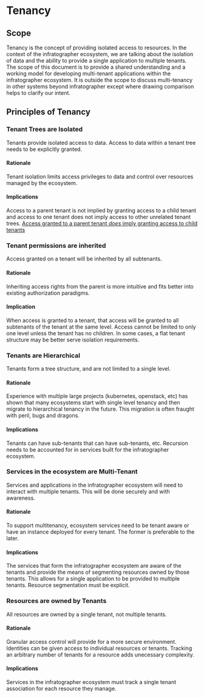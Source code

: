 # Tenancy

## Scope

Tenancy is the concept of providing isolated access to resources. In the context of the infratographer ecosystem, we are talking about the isolation of data and the ability to provide a single application to multiple tenants. The scope of this document is to provide a shared understanding and a working model for developing multi-tenant applications within the infratographer ecosystem. It is outside the scope to discuss multi-tenancy in other systems beyond infratographer except where drawing comparison helps to clarify our intent.

## Principles of Tenancy

### Tenant Trees are Isolated

Tenants provide isolated access to data. Access to data within a tenant tree needs to be explicitly granted.

#### Rationale

Tenant isolation limits access privileges to data and control over resources managed by the ecosystem.

#### Implications

Access to a parent tenant is not implied by granting access to a child tenant and access to one tenant does not imply access to other unrelated tenant trees. [Access granted to a parent tenant *does* imply granting access to child tenants](#tenant-permissions-are-inherited)

### Tenant permissions are inherited

Access granted on a tenant will be inherited by all subtenants.

#### Rationale

Inheriting access rights from the parent is more intuitive and fits better into existing authorization paradigms.

#### Implication

When access is granted to a tenant, that access will be granted to all subtenants of the tenant at the same level. Access cannot be limited to only one level unless the tenant has no children. In some cases, a flat tenant structure may be better serve isolation requirements.

### Tenants are Hierarchical

Tenants form a tree structure, and are not limited to a single level.

#### Rationale

Experience with multiple large projects (kubernetes, openstack, etc) has shown that many ecosystems start with single level tenancy and then migrate to hierarchical tenancy in the future. This migration is often fraught with peril, bugs and dragons.

#### Implications

Tenants can have sub-tenants that can have sub-tenants, etc. Recursion needs to be accounted for in services built for the infratographer ecosystem.

### Services in the ecosystem are Multi-Tenant

Services and applications in the infratographer ecosystem will need to interact with multiple tenants. This will be done securely and with awareness. 

#### Rationale

To support multitenancy, ecosystem services need to be tenant aware or have an instance deployed for every tenant. The former is preferable to the later.

#### Implications

The services that form the infratographer ecosystem are aware of the tenants and provide the means of segmenting resources owned by those tenants. This allows for a single application to be provided to multiple tenants. Resource segmentation must be explicit.

### Resources are owned by Tenants

All resources are owned by a single tenant, not multiple tenants.

#### Rationale

Granular access control will provide for a more secure environment. Identities can be given access to individual resources or tenants. Tracking an arbitrary number of tenants for a resource adds unecessary complexity.

#### Implications

Services in the infratographer ecosystem must track a single tenant association for each resource they manage.
